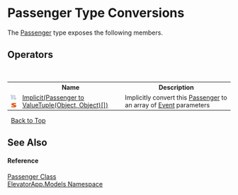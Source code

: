 # Passenger Type Conversions
 

The <a href="T_ElevatorApp_Models_Passenger">Passenger</a> type exposes the following members.


## Operators
&nbsp;<table><tr><th></th><th>Name</th><th>Description</th></tr><tr><td>![Public operator](media/puboperator.gif "Public operator")![Static member](media/static.gif "Static member")</td><td><a href="M_ElevatorApp_Models_Passenger_op_Implicit">Implicit(Passenger to ValueTuple(Object, Object)[])</a></td><td>
Implicitly convert this <a href="T_ElevatorApp_Models_Passenger">Passenger</a> to an array of <a href="T_ElevatorApp_Util_Event">Event</a> parameters</td></tr></table>&nbsp;
<a href="#passenger-type-conversions">Back to Top</a>

## See Also


#### Reference
<a href="T_ElevatorApp_Models_Passenger">Passenger Class</a><br /><a href="N_ElevatorApp_Models">ElevatorApp.Models Namespace</a><br />